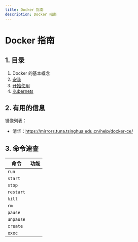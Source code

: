 ```yaml
---
title: Docker 指南
description: Docker 指南
---
```


# Docker 指南

## 1. 目录

1. Docker 的基本概念
2. [安装](./install-docker.md)
3. [开始使用](./get-started.md)
4. [Kubernets](./kubernets.md)

## 2. 有用的信息

镜像列表：
- 清华：<https://mirrors.tuna.tsinghua.edu.cn/help/docker-ce/>

## 3. 命令速查

| 命令      | 功能 |
| --------- | ---- |
| `run`     |      |
| `start`   |      |
| `stop`    |      |
| `restart` |      |
| `kill`    |      |
| `rm`      |      |
| `pause`   |      |
| `unpause` |      |
| `create`  |      |
| `exec`    |      |
